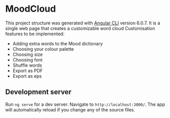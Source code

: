# MoodCloud

This project structure was generated with [Angular CLI](https://github.com/angular/angular-cli) version 6.0.7.
It is a single web page that creates a customizable word cloud
Customisation features to be implemented:
- Adding extra words to the Mood dictionary
- Choosing your colour palette
- Choosing size
- Choosing font 
- Shuffle words
- Export as PDF
- Export as eps

## Development server

Run `ng serve` for a dev server. Navigate to `http://localhost:3000/`. The app will automatically reload if you change any of the source files.
